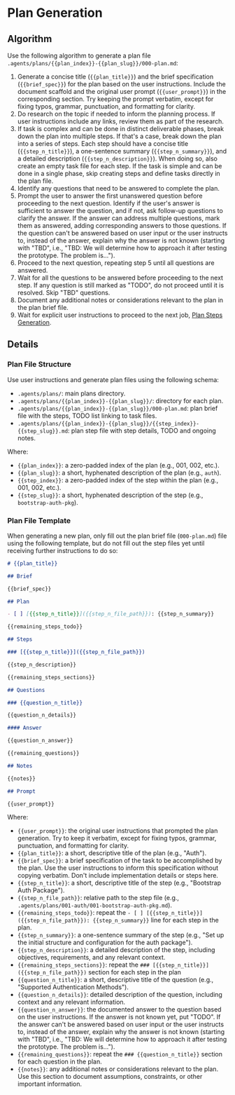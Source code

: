# Plan Generation

## Algorithm

Use the following algorithm to generate a plan file `.agents/plans/{{plan_index}}-{{plan_slug}}/000-plan.md`:

1. Generate a concise title (`{{plan_title}}`) and the brief specification (`{{brief_spec}}`) for the plan based on the user instructions. Include the document scaffold and the original user prompt (`{{user_prompt}}`) in the corresponding section. Try keeping the prompt verbatim, except for fixing typos, grammar, punctuation, and formatting for clarity.
2. Do research on the topic if needed to inform the planning process. If user instructions include any links, review them as part of the research.
3. If task is complex and can be done in distinct deliverable phases, break down the plan into multiple steps. If that's a case, break down the plan into a series of steps. Each step should have a concise title (`{{step_n_title}}`), a one-sentence summary (`{{step_n_summary}}`), and a detailed description (`{{step_n_description}}`). When doing so, also create an empty task file for each step. If the task is simple and can be done in a single phase, skip creating steps and define tasks directly in the plan file.
4. Identify any questions that need to be answered to complete the plan.
5. Prompt the user to answer the first unanswered question before proceeding to the next question. Identify if the user's answer is sufficient to answer the question, and if not, ask follow-up questions to clarify the answer. If the answer can address multiple questions, mark them as answered, adding corresponding answers to those questions. If the question can't be answered based on user input or the user instructs to, instead of the answer, explain why the answer is not known (starting with "TBD", i.e., "TBD: We will determine how to approach it after testing the prototype. The problem is...").
6. Proceed to the next question, repeating step 5 until all questions are answered.
7. Wait for all the questions to be answered before proceeding to the next step. If any question is still marked as "TODO", do not proceed until it is resolved. Skip "TBD" questions.
8. Document any additional notes or considerations relevant to the plan in the plan brief file.
9. Wait for explicit user instructions to proceed to the next job, [Plan Steps Generation](./plan-steps-generation.md).

## Details

### Plan File Structure

Use user instructions and generate plan files using the following schema:

- `.agents/plans/`: main plans directory.
- `.agents/plans/{{plan_index}}-{{plan_slug}}/`: directory for each plan.
- `.agents/plans/{{plan_index}}-{{plan_slug}}/000-plan.md`: plan brief file with the steps, TODO list linking to task files.
- `.agents/plans/{{plan_index}}-{{plan_slug}}/{{step_index}}-{{step_slug}}.md`: plan step file with step details, TODO and ongoing notes.

Where:

- `{{plan_index}}`: a zero-padded index of the plan (e.g., 001, 002, etc.).
- `{{plan_slug}}`: a short, hyphenated description of the plan (e.g., `auth`).
- `{{step_index}}`: a zero-padded index of the step within the plan (e.g., 001, 002, etc.).
- `{{step_slug}}`: a short, hyphenated description of the step (e.g., `bootstrap-auth-pkg`).

### Plan File Template

When generating a new plan, only fill out the plan brief file (`000-plan.md`) file using the following template, but do not fill out the step files yet until receiving further instructions to do so:

```md
# {{plan_title}}

## Brief

{{brief_spec}}

## Plan

- [ ] [{{step_n_title}}]({{step_n_file_path}}): {{step_n_summary}}

{{remaining_steps_todo}}

## Steps

### [{{step_n_title}}]({{step_n_file_path}})

{{step_n_description}}

{{remaining_steps_sections}}

## Questions

### {{question_n_title}}

{{question_n_details}}

#### Answer

{{question_n_answer}}

{{remaining_questions}}

## Notes

{{notes}}

## Prompt

{{user_prompt}}
```

Where:

- `{{user_prompt}}`: the original user instructions that prompted the plan generation. Try to keep it verbatim, except for fixing typos, grammar, punctuation, and formatting for clarity.
- `{{plan_title}}`: a short, descriptive title of the plan (e.g., "Auth").
- `{{brief_spec}}`: a brief specification of the task to be accomplished by the plan. Use the user instructions to inform this specification without copying verbatim. Don't include implementation details or steps here.
- `{{step_n_title}}`: a short, descriptive title of the step (e.g., "Bootstrap Auth Package").
- `{{step_n_file_path}}`: relative path to the step file (e.g., `.agents/plans/001-auth/001-bootstrap-auth-pkg.md`).
- `{{remaining_steps_todo}}`: repeat the `- [ ] [{{step_n_title}}]({{step_n_file_path}}): {{step_n_summary}}` line for each step in the plan.
- `{{step_n_summary}}`: a one-sentence summary of the step (e.g., "Set up the initial structure and configuration for the auth package").
- `{{step_n_description}}`: a detailed description of the step, including objectives, requirements, and any relevant context.
- `{{remaining_steps_sections}}`: repeat the `### [{{step_n_title}}]({{step_n_file_path}})` section for each step in the plan
- `{{question_n_title}}`: a short, descriptive title of the question (e.g., "Supported Authentication Methods").
- `{{question_n_details}}`: detailed description of the question, including context and any relevant information.
- `{{question_n_answer}}`: the documented answer to the question based on the user instructions. If the answer is not known yet, put "TODO". If the answer can't be answered based on user input or the user instructs to, instead of the answer, explain why the answer is not known (starting with "TBD", i.e., "TBD: We will determine how to approach it after testing the prototype. The problem is...").
- `{{remaining_questions}}`: repeat the `### {{question_n_title}}` section for each question in the plan.
- `{{notes}}`: any additional notes or considerations relevant to the plan. Use this section to document assumptions, constraints, or other important information.

